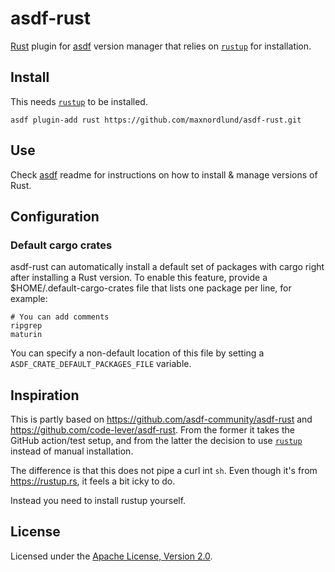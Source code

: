 # asdf-rust

[Rust](https://www.rust-lang.org) plugin for [asdf][] version manager that
relies on [`rustup`][] for installation.

## Install

This needs [`rustup`][] to be installed.

```
asdf plugin-add rust https://github.com/maxnordlund/asdf-rust.git
```

## Use

Check [asdf](https://github.com/asdf-vm/asdf) readme for instructions on how to
install & manage versions of Rust.

## Configuration

### Default cargo crates

asdf-rust can automatically install a default set of packages with cargo right
after installing a Rust version. To enable this feature, provide a
$HOME/.default-cargo-crates file that lists one package per line, for example:

```
# You can add comments
ripgrep
maturin
```

You can specify a non-default location of this file by setting a
`ASDF_CRATE_DEFAULT_PACKAGES_FILE` variable.

## Inspiration

This is partly based on https://github.com/asdf-community/asdf-rust and
https://github.com/code-lever/asdf-rust. From the former it takes the GitHub
action/test setup, and from the latter the decision to use [`rustup`][] instead
of manual installation.

The difference is that this does not pipe a curl int `sh`. Even though it's
from https://rustup.rs, it feels a bit icky to do.

Instead you need to install rustup yourself.

## License

Licensed under the
[Apache License, Version 2.0](https://www.apache.org/licenses/LICENSE-2.0).

[asdf]: https://github.com/asdf-vm/asdf
[`rustup`]: https://github.com/rust-lang/rustup